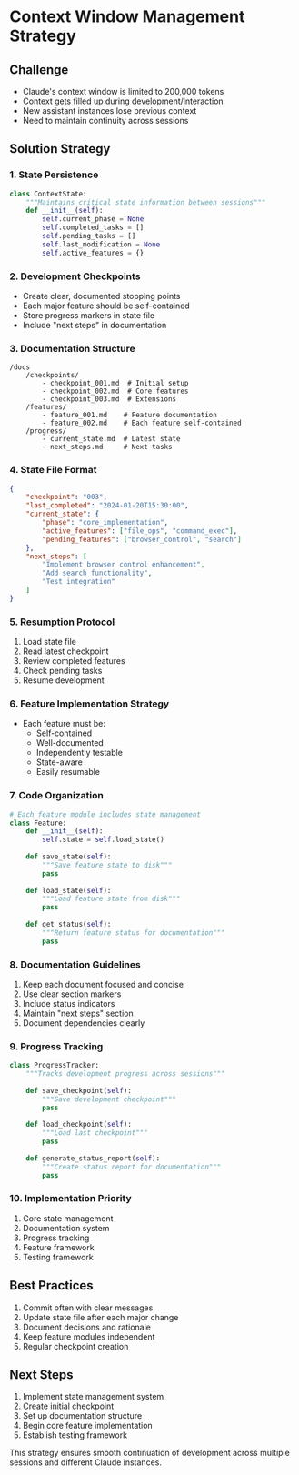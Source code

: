 # Context Window Management Strategy

## Challenge
- Claude's context window is limited to 200,000 tokens
- Context gets filled up during development/interaction
- New assistant instances lose previous context
- Need to maintain continuity across sessions

## Solution Strategy

### 1. State Persistence
```python
class ContextState:
    """Maintains critical state information between sessions"""
    def __init__(self):
        self.current_phase = None
        self.completed_tasks = []
        self.pending_tasks = []
        self.last_modification = None
        self.active_features = {}
```

### 2. Development Checkpoints
- Create clear, documented stopping points
- Each major feature should be self-contained
- Store progress markers in state file
- Include "next steps" in documentation

### 3. Documentation Structure
```
/docs
    /checkpoints/
        - checkpoint_001.md  # Initial setup
        - checkpoint_002.md  # Core features
        - checkpoint_003.md  # Extensions
    /features/
        - feature_001.md    # Feature documentation
        - feature_002.md    # Each feature self-contained
    /progress/
        - current_state.md  # Latest state
        - next_steps.md     # Next tasks
```

### 4. State File Format
```json
{
    "checkpoint": "003",
    "last_completed": "2024-01-20T15:30:00",
    "current_state": {
        "phase": "core_implementation",
        "active_features": ["file_ops", "command_exec"],
        "pending_features": ["browser_control", "search"]
    },
    "next_steps": [
        "Implement browser control enhancement",
        "Add search functionality",
        "Test integration"
    ]
}
```

### 5. Resumption Protocol
1. Load state file
2. Read latest checkpoint
3. Review completed features
4. Check pending tasks
5. Resume development

### 6. Feature Implementation Strategy
- Each feature must be:
  * Self-contained
  * Well-documented
  * Independently testable
  * State-aware
  * Easily resumable

### 7. Code Organization
```python
# Each feature module includes state management
class Feature:
    def __init__(self):
        self.state = self.load_state()
        
    def save_state(self):
        """Save feature state to disk"""
        pass
        
    def load_state(self):
        """Load feature state from disk"""
        pass
        
    def get_status(self):
        """Return feature status for documentation"""
        pass
```

### 8. Documentation Guidelines
1. Keep each document focused and concise
2. Use clear section markers
3. Include status indicators
4. Maintain "next steps" section
5. Document dependencies clearly

### 9. Progress Tracking
```python
class ProgressTracker:
    """Tracks development progress across sessions"""
    
    def save_checkpoint(self):
        """Save development checkpoint"""
        pass
        
    def load_checkpoint(self):
        """Load last checkpoint"""
        pass
        
    def generate_status_report(self):
        """Create status report for documentation"""
        pass
```

### 10. Implementation Priority
1. Core state management
2. Documentation system
3. Progress tracking
4. Feature framework
5. Testing framework

## Best Practices
1. Commit often with clear messages
2. Update state file after each major change
3. Document decisions and rationale
4. Keep feature modules independent
5. Regular checkpoint creation

## Next Steps
1. Implement state management system
2. Create initial checkpoint
3. Set up documentation structure
4. Begin core feature implementation
5. Establish testing framework

This strategy ensures smooth continuation of development across multiple sessions and different Claude instances.
